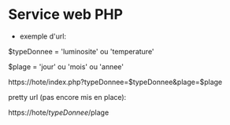 # Service web PHP

* exemple d'url:

$typeDonnee = 'luminosite' ou 'temperature'

$plage = 'jour' ou 'mois' ou 'annee'
 
https://hote/index.php?typeDonnee=$typeDonnee&plage=$plage



pretty url (pas encore mis en place):

https://hote/$typeDonnee/$plage


